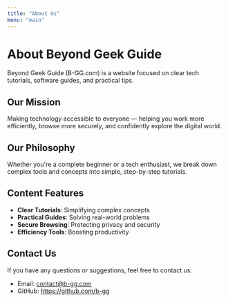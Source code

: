 ```yaml
---
title: "About Us"
menu: "main"
---
```


# About Beyond Geek Guide

Beyond Geek Guide (B-GG.com) is a website focused on clear tech tutorials, software guides, and practical tips.

## Our Mission

Making technology accessible to everyone — helping you work more efficiently, browse more securely, and confidently explore the digital world.

## Our Philosophy

Whether you're a complete beginner or a tech enthusiast, we break down complex tools and concepts into simple, step-by-step tutorials.

## Content Features

- **Clear Tutorials**: Simplifying complex concepts
- **Practical Guides**: Solving real-world problems
- **Secure Browsing**: Protecting privacy and security
- **Efficiency Tools**: Boosting productivity

## Contact Us

If you have any questions or suggestions, feel free to contact us:

- Email: contact@b-gg.com
- GitHub: https://github.com/b-gg